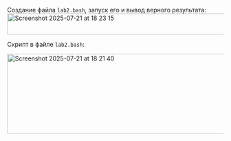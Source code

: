 Создание файла `lab2.bash`, запуск его и вывод верного результата:
<img width="579" height="49" alt="Screenshot 2025-07-21 at 18 23 15" src="https://github.com/user-attachments/assets/476126b6-e08b-4c37-a520-fe1cf154f870" />

Скрипт в файле `lab2.bash`:

<img width="602" height="186" alt="Screenshot 2025-07-21 at 18 21 40" src="https://github.com/user-attachments/assets/767b0d49-e964-4957-a7b6-a84d86cdfd3b" />
